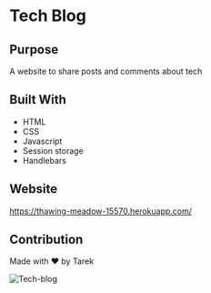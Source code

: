 # Tech Blog

## Purpose
A website to share posts and comments about tech 

## Built With
* HTML
* CSS
* Javascript
* Session storage
* Handlebars

## Website
https://thawing-meadow-15570.herokuapp.com/

## Contribution
Made with ❤️ by Tarek


![Tech-blog](https://user-images.githubusercontent.com/89763835/145893162-63b4a0d5-c5fd-48f2-a817-bf5b4aca3133.png)